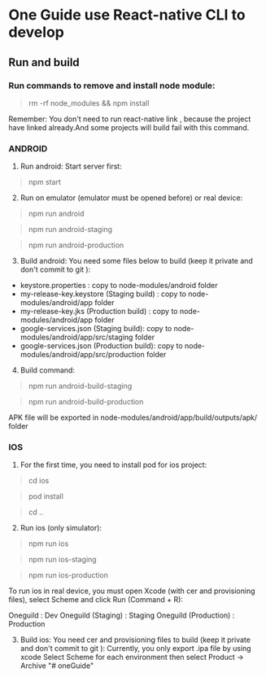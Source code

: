 # One Guide use React-native CLI to develop

## Run and build
### Run commands to remove and install node module:
> rm -rf node_modules && npm install

Remember: You don't need to run react-native link , because the project have linked already.And some projects will build fail with this command.

### ANDROID 
1. Run android:
Start server first: 
> npm start

2. Run on emulator (emulator must be opened before) or real device:
> npm run android

> npm run android-staging

> npm run android-production

3. Build android:
You need some files below to build (keep it private and don't commit to git ):
* keystore.properties : copy to node-modules/android folder
* my-release-key.keystore (Staging build) : copy to node-modules/android/app folder
* my-release-key.jks (Production build) : copy to node-modules/android/app folder
* google-services.json (Staging build): copy to node-modules/android/app/src/staging folder
* google-services.json (Production build): copy to node-modules/android/app/src/production folder
4. Build command:
> npm run android-build-staging

> npm run android-build-production

APK file will be exported in node-modules/android/app/build/outputs/apk/ folder

### IOS
1. For the first time, you need to install pod for ios project:
> cd ios

> pod install

> cd ..

2. Run ios (only simulator):
> npm run ios

> npm run ios-staging

> npm run ios-production

To run ios in real device, you must open Xcode (with cer and provisioning files), select Scheme and click Run (Command + R):

Oneguild : Dev
Oneguild (Staging) : Staging
Oneguild (Production) : Production

3. Build ios:
You need cer and provisioning files to build (keep it private and don't commit to git ):
Currently, you only export .ipa file by using xcode
Select Scheme for each environment then select Product -> Archive
"# oneGuide" 
